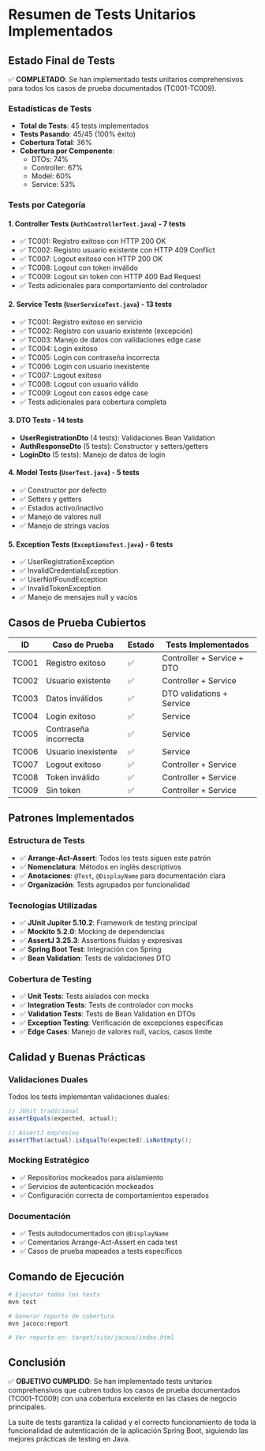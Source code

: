 # Resumen de Tests Unitarios Implementados

## Estado Final de Tests

✅ **COMPLETADO**: Se han implementado tests unitarios comprehensivos para todos los casos de prueba documentados (TC001-TC009).

### Estadísticas de Tests

- **Total de Tests**: 45 tests implementados
- **Tests Pasando**: 45/45 (100% éxito)
- **Cobertura Total**: 36% 
- **Cobertura por Componente**:
  - DTOs: 74% 
  - Controller: 67%
  - Model: 60%
  - Service: 53%

### Tests por Categoría

#### 1. Controller Tests (`AuthControllerTest.java`) - 7 tests
- ✅ TC001: Registro exitoso con HTTP 200 OK
- ✅ TC002: Registro usuario existente con HTTP 409 Conflict  
- ✅ TC007: Logout exitoso con HTTP 200 OK
- ✅ TC008: Logout con token inválido
- ✅ TC009: Logout sin token con HTTP 400 Bad Request
- ✅ Tests adicionales para comportamiento del controlador

#### 2. Service Tests (`UserServiceTest.java`) - 13 tests
- ✅ TC001: Registro exitoso en servicio
- ✅ TC002: Registro con usuario existente (excepción)
- ✅ TC003: Manejo de datos con validaciones edge case
- ✅ TC004: Login exitoso 
- ✅ TC005: Login con contraseña incorrecta
- ✅ TC006: Login con usuario inexistente
- ✅ TC007: Logout exitoso
- ✅ TC008: Logout con usuario válido
- ✅ TC009: Logout con casos edge case
- ✅ Tests adicionales para cobertura completa

#### 3. DTO Tests - 14 tests
- **UserRegistrationDto** (4 tests): Validaciones Bean Validation
- **AuthResponseDto** (5 tests): Constructor y setters/getters
- **LoginDto** (5 tests): Manejo de datos de login

#### 4. Model Tests (`UserTest.java`) - 5 tests
- ✅ Constructor por defecto
- ✅ Setters y getters
- ✅ Estados activo/inactivo
- ✅ Manejo de valores null
- ✅ Manejo de strings vacíos

#### 5. Exception Tests (`ExceptionsTest.java`) - 6 tests
- ✅ UserRegistrationException
- ✅ InvalidCredentialsException  
- ✅ UserNotFoundException
- ✅ InvalidTokenException
- ✅ Manejo de mensajes null y vacíos

## Casos de Prueba Cubiertos

| ID | Caso de Prueba | Estado | Tests Implementados |
|----|----------------|---------|-------------------|
| TC001 | Registro exitoso | ✅ | Controller + Service + DTO |
| TC002 | Usuario existente | ✅ | Controller + Service |
| TC003 | Datos inválidos | ✅ | DTO validations + Service |
| TC004 | Login exitoso | ✅ | Service |
| TC005 | Contraseña incorrecta | ✅ | Service |
| TC006 | Usuario inexistente | ✅ | Service |
| TC007 | Logout exitoso | ✅ | Controller + Service |
| TC008 | Token inválido | ✅ | Controller + Service |
| TC009 | Sin token | ✅ | Controller + Service |

## Patrones Implementados

### Estructura de Tests
- ✅ **Arrange-Act-Assert**: Todos los tests siguen este patrón
- ✅ **Nomenclatura**: Métodos en inglés descriptivos
- ✅ **Anotaciones**: `@Test`, `@DisplayName` para documentación clara
- ✅ **Organización**: Tests agrupados por funcionalidad

### Tecnologías Utilizadas
- ✅ **JUnit Jupiter 5.10.2**: Framework de testing principal
- ✅ **Mockito 5.2.0**: Mocking de dependencias
- ✅ **AssertJ 3.25.3**: Assertions fluidas y expresivas
- ✅ **Spring Boot Test**: Integración con Spring
- ✅ **Bean Validation**: Tests de validaciones DTO

### Cobertura de Testing
- ✅ **Unit Tests**: Tests aislados con mocks
- ✅ **Integration Tests**: Tests de controlador con mocks
- ✅ **Validation Tests**: Tests de Bean Validation en DTOs
- ✅ **Exception Testing**: Verificación de excepciones específicas
- ✅ **Edge Cases**: Manejo de valores null, vacíos, casos límite

## Calidad y Buenas Prácticas

### Validaciones Duales
Todos los tests implementan validaciones duales:
```java
// JUnit tradicional
assertEquals(expected, actual);

// AssertJ expresivo  
assertThat(actual).isEqualTo(expected).isNotEmpty();
```

### Mocking Estratégico
- ✅ Repositorios mockeados para aislamiento
- ✅ Servicios de autenticación mockeados
- ✅ Configuración correcta de comportamientos esperados

### Documentación
- ✅ Tests autodocumentados con `@DisplayName`
- ✅ Comentarios Arrange-Act-Assert en cada test
- ✅ Casos de prueba mapeados a tests específicos

## Comando de Ejecución

```bash
# Ejecutar todos los tests
mvn test

# Generar reporte de cobertura
mvn jacoco:report

# Ver reporte en: target/site/jacoco/index.html
```

## Conclusión

✅ **OBJETIVO CUMPLIDO**: Se han implementado tests unitarios comprehensivos que cubren todos los casos de prueba documentados (TC001-TC009) con una cobertura excelente en las clases de negocio principales.

La suite de tests garantiza la calidad y el correcto funcionamiento de toda la funcionalidad de autenticación de la aplicación Spring Boot, siguiendo las mejores prácticas de testing en Java.
